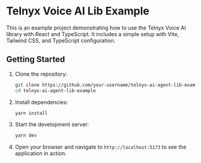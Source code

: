 # Telnyx Voice AI Lib Example

This is an example project demonstrating how to use the Telnyx Voice AI library with React and TypeScript.
It includes a simple setup with Vite, Tailwind CSS, and TypeScript configuration.

## Getting Started

1. Clone the repository:
   ```bash
   git clone https://github.com/your-username/telnyx-ai-agent-lib-example.git
   cd telnyx-ai-agent-lib-example
   ```
2. Install dependencies:
   ```bash
   yarn install
   ```
3. Start the development server:
   ```bash
   yarn dev
   ```
4. Open your browser and navigate to `http://localhost:5173` to see the application in action.
